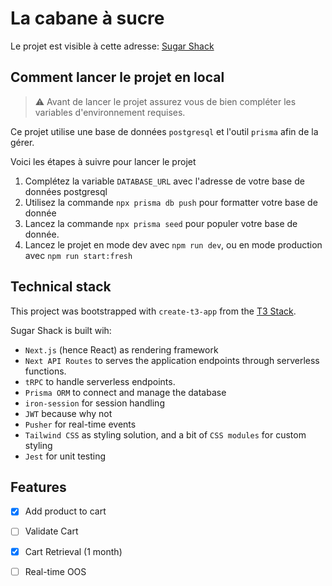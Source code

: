 # La cabane à sucre

Le projet est visible à cette adresse: [Sugar Shack](https://demo.com)

## Comment lancer le projet en local

> ⚠️ Avant de lancer le projet assurez vous de bien compléter les variables d'environnement requises. 

Ce projet utilise une base de données `postgresql` et l'outil `prisma` afin de la gérer. 

Voici les étapes à suivre pour lancer le projet
1. Complétez la variable `DATABASE_URL` avec l'adresse de votre base de données postgresql
2. Utilisez la commande `npx prisma db push` pour formatter votre base de donnée
3. Lancez la commande `npx prisma seed` pour populer votre base de donnée. 
4. Lancez le projet en mode dev avec `npm run dev`, ou en mode production avec `npm run start:fresh`



## Technical stack

This project was bootstrapped with `create-t3-app` from the [T3 Stack](https://create.t3.gg/).

Sugar Shack is built wih: 
- `Next.js` (hence React) as rendering framework
- `Next API Routes` to serves the application endpoints through serverless functions. 
- `tRPC` to handle serverless endpoints. 
- `Prisma ORM` to connect and manage the database
- `iron-session` for session handling
- `JWT` because why not
- `Pusher` for real-time events
- `Tailwind CSS` as styling solution, and a bit of `CSS modules` for custom styling
- `Jest` for unit testing

## Features

- [x] Add product to cart
- [ ] Validate Cart
- [x] Cart Retrieval (1 month)
- [ ] Real-time OOS


